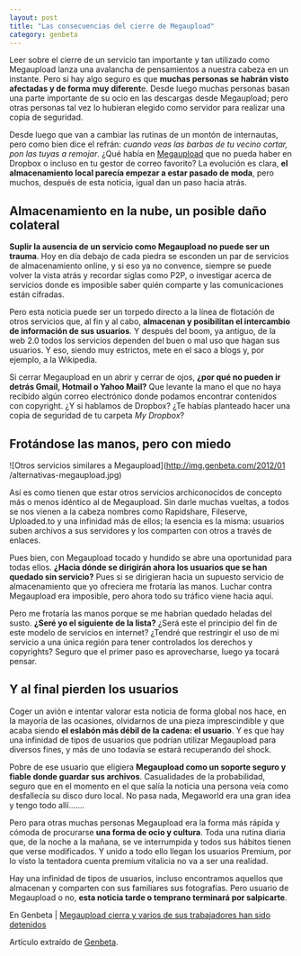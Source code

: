 ```yaml
---
layout: post
title: "Las consecuencias del cierre de Megaupload"
category: genbeta
---
```




Leer sobre el cierre de un servicio tan importante y tan utilizado como
Megaupload lanza una avalancha de pensamientos a nuestra cabeza en un
instante. Pero si hay algo seguro es que **muchas personas se habrán visto
afectadas y de forma muy diferent**e. Desde luego muchas personas basan una
parte importante de su ocio en las descargas desde Megaupload; pero otras
personas tal vez lo hubieran elegido como servidor para realizar una copia de
seguridad.

Desde luego que van a cambiar las rutinas de un montón de internautas, pero
como bien dice el refrán: _cuando veas las barbas de tu vecino cortar, pon las
tuyas a remojar_. ¿Qué había en
[Megaupload](http://www.genbeta.com/productos/almacenamiento/megaupload) que
no pueda haber en Dropbox o incluso en tu gestor de correo favorito? La
evolución es clara, **el almacenamiento local parecía empezar a estar pasado
de moda**, pero muchos, después de esta noticia, igual dan un paso hacia
atrás.  
  

## Almacenamiento en la nube, un posible daño colateral

  
**Suplir la ausencia de un servicio como Megaupload no puede ser un trauma**. Hoy en día debajo de cada piedra se esconden un par de servicios de almacenamiento online, y si eso ya no convence, siempre se puede volver la vista atrás y recordar siglas como P2P, o investigar acerca de servicios donde es imposible saber quién comparte y las comunicaciones están cifradas.

Pero esta noticia puede ser un torpedo directo a la línea de flotación de
otros servicios que, al fin y al cabo, **almacenan y posibilitan el
intercambio de información de sus usuarios**. Y después del boom, ya antiguo,
de la web 2.0 todos los servicios dependen del buen o mal uso que hagan sus
usuarios. Y eso, siendo muy estrictos, mete en el saco a blogs y, por ejemplo,
a la Wikipedia.

Si cerrar Megaupload en un abrir y cerrar de ojos, **¿por qué no pueden ir
detrás Gmail, Hotmail o Yahoo Mail?** Que levante la mano el que no haya
recibido algún correo electrónico donde podamos encontrar contenidos con
copyright. ¿Y si hablamos de Dropbox? ¿Te habías planteado hacer una copia de
seguridad de tu carpeta _My Dropbox_?

## Frotándose las manos, pero con miedo

  
![Otros servicios similares a Megaupload](http://img.genbeta.com/2012/01
/alternativas-megaupload.jpg)

Así es como tienen que estar otros servicios archiconocidos de concepto más o
menos idéntico al de Megaupload. Sin darle muchas vueltas, a todos se nos
vienen a la cabeza nombres como Rapidshare, Fileserve, Uploaded.to y una
infinidad más de ellos; la esencia es la misma: usuarios suben archivos a sus
servidores y los comparten con otros a través de enlaces.

Pues bien, con Megaupload tocado y hundido se abre una oportunidad para todas
ellos. **¿Hacia dónde se dirigirán ahora los usuarios que se han quedado sin
servicio?** Pues si se dirigieran hacia un supuesto servicio de almacenamiento
que yo ofreciera me frotaría las manos. Luchar contra Megaupload era
imposible, pero ahora todo su tráfico viene hacia aquí.

Pero me frotaría las manos porque se me habrían quedado heladas del susto.
**¿Seré yo el siguiente de la lista?** ¿Será este el principio del fin de este
modelo de servicios en internet? ¿Tendré que restringir el uso de mi servicio
a una única región para tener controlados los derechos y copyrights? Seguro
que el primer paso es aprovecharse, luego ya tocará pensar.

## Y al final pierden los usuarios

  
Coger un avión e intentar valorar esta noticia de forma global nos hace, en la
mayoría de las ocasiones, olvidarnos de una pieza imprescindible y que acaba
siendo **el eslabón más débil de la cadena: el usuario**. Y es que hay una
infinidad de tipos de usuarios que podrían utilizar Megaupload para diversos
fines, y más de uno todavía se estará recuperando del shock.

Pobre de ese usuario que eligiera **Megaupload como un soporte seguro y fiable
donde guardar sus archivos**. Casualidades de la probabilidad, seguro que en
el momento en el que salía la noticia una persona veía como desfallecía su
disco duro local. No pasa nada, Megaworld era una gran idea y tengo todo
allí.......

Pero para otras muchas personas Megaupload era la forma más rápida y cómoda de
procurarse **una forma de ocio y cultura**. Toda una rutina diaria que, de la
noche a la mañana, se ve interrumpida y todos sus hábitos tienen que verse
modificados. Y unido a todo ello llegan los usuarios Premium, por lo visto la
tentadora cuenta premium vitalicia no va a ser una realidad.

Hay una infinidad de tipos de usuarios, incluso encontramos aquellos que
almacenan y comparten con sus familiares sus fotografías. Pero usuario de
Megaupload o no, **esta noticia tarde o temprano terminará por salpicarte**.

En Genbeta | [Megaupload cierra y varios de sus trabajadores han sido
detenidos](http://www.genbeta.com/actualidad/megaupload-anuncia-su-cierre)

Artículo extraído de [Genbeta](http://www.genbeta.com).